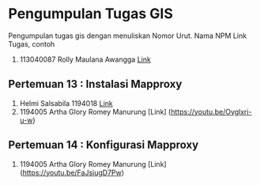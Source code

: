 # Pengumpulan Tugas GIS
Pengumpulan tugas gis dengan menuliskan
Nomor Urut. Nama NPM Link Tugas, contoh
1. 113040087 Rolly Maulana Awangga [Link](https://kampus.awangga.net/)

## Pertemuan 13 : Instalasi Mapproxy
1. Helmi Salsabila 1194018  [Link](https://youtu.be/ttD28Wzfyjk)
2. 1194005 Artha Glory Romey Manurung  [Link] (https://youtu.be/Oyglxri-u-w)


## Pertemuan 14 : Konfigurasi Mapproxy
1.  1194005 Artha Glory Romey Manurung  [Link] (https://youtu.be/FaJsiugD7Pw)
